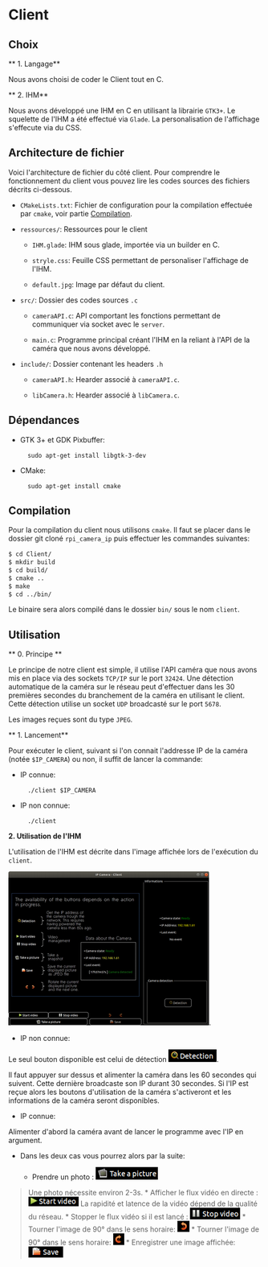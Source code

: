 Client
=====

Choix
-----

** 1. Langage**

Nous avons choisi de coder le Client tout en C.

** 2. IHM**

Nous avons développé une IHM en C en utilisant la librairie `GTK3+`. Le squelette de l'IHM a été effectué via `Glade`. La personalisation de l'affichage s'effecute via du CSS.

Architecture de fichier
---

Voici l'architecture de fichier du côté client. Pour comprendre le fonctionnement du client vous pouvez lire les codes sources des fichiers décrits ci-dessous.

* `CMakeLists.txt`: Fichier de configuration pour la compilation effectuée par `cmake`, voir partie [Compilation](#C).

* `ressources/`: Ressources pour le client

	* `IHM.glade`: IHM sous glade, importée via un builder en C.
	
	* `stryle.css`: Feuille CSS permettant de personaliser l'affichage de l'IHM.
	
	* `default.jpg`: Image par défaut du client.

* `src/`: Dossier des codes sources `.c`
	
	* `cameraAPI.c`: API comportant les fonctions permettant de communiquer via socket avec le `server`.

	* `main.c`: Programme principal créant l'IHM en la reliant à l'API de la caméra que nous avons développé.

* `include/`: Dossier contenant les headers `.h`

	* `cameraAPI.h`: Hearder associé à `cameraAPI.c`.
	
	* `libCamera.h`: Hearder associé à `libCamera.c`.
	


Dépendances
---

* GTK 3+ et GDK Pixbuffer:

		sudo apt-get install libgtk-3-dev

* CMake:
	
		sudo apt-get install cmake

<a name=C>Compilation</a>
---

Pour la compilation du client nous utilisons `cmake`. Il faut se placer dans le dossier git cloné `rpi_camera_ip` puis effectuer les commandes suivantes:

	$ cd Client/
	$ mkdir build
	$ cd build/
	$ cmake ..
	$ make
	$ cd ../bin/

Le binaire sera alors compilé dans le dossier `bin/` sous le nom `client`.

Utilisation
-----

** 0. Principe **

Le principe de notre client est simple, il utilise l'API caméra que nous avons mis en place via des sockets `TCP/IP` sur le port `32424`. Une détection automatique de la caméra sur le réseau peut d'effectuer dans les 30 premières secondes du branchement de la caméra en utilisant le client. Cette détection utilise un socket `UDP` broadcasté sur le port `5678`.

Les images reçues sont du type `JPEG`.

** 1. Lancement**

Pour exécuter le client, suivant si l'on connait l'addresse IP de la caméra (notée `$IP_CAMERA`) ou non, il suffit de lancer la commande:

* IP connue: 
	
		./client $IP_CAMERA

* IP non connue: 
		
		./client
		
**2. Utilisation de l'IHM**

L'utilisation de l'IHM est décrite dans l'image affichée lors de l'exécution du `client`.

![](../Resources/client_view.png).

* IP non connue:

Le seul bouton disponible est celui de détection ![](../Resources/detection.png).

Il faut appuyer sur dessus et alimenter la caméra dans les 60 secondes qui suivent. Cette dernière broadcaste son IP durant 30 secondes. Si l'IP est reçue alors les boutons d'utilisation de la caméra s'activeront et les informations de la caméra seront disponibles.

* IP connue: 

Alimenter d'abord la caméra avant de lancer le programme avec l'IP en argument.

* Dans les deux cas vous pourrez alors par la suite:
	
	* Prendre un photo : ![](../Resources/take_picture.png)
> Une photo nécessite environ 2-3s.
	* Afficher le flux vidéo en directe : ![](../Resources/start_video.png) 
> La rapidité et latence de la vidéo dépend de la qualité du réseau.
	* Stopper le flux vidéo si il est lancé : ![](../Resources/stop_video.png)
	* Tourner l'image de 90° dans le sens horaire: ![](../Resources/left_rotation.png)
	* Tourner l'image de 90° dans le sens horaire: ![](../Resources/right_rotation.png)
	* Enregistrer une image affichée: ![](../Resources/save.png)

